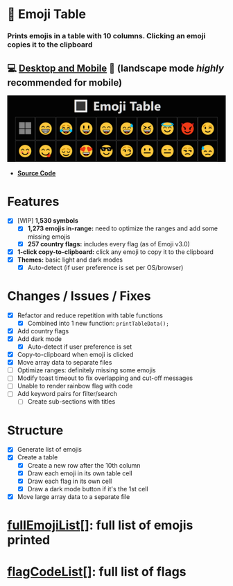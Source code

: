 # 🔳 Emoji Table

### Prints emojis in a table with 10 columns. Clicking an emoji copies it to the clipboard

## 💻 [Desktop and Mobile](https://ateadaze.github.io/emoji_table/) 📱 (landscape mode _highly_ recommended for mobile)

![emoji_table-repo_banner](/images/emoji_table-header.png)

* **[Source Code](https://github.com/ATeaDaze/ateadaze.github.io/blob/main/emoji_table/scripts/main.js)**

# Features
* [x] [WIP] **1,530 symbols**
  * [x] **1,273 emojis in-range:** need to optimize the ranges and add some missing emojis
  * [x] **257 country flags:** includes every flag (as of Emoji v3.0)
* [x] **1-click copy-to-clipboard:** click any emoji to copy it to the clipboard
* [x] **Themes:** basic light and dark modes
  * [x] Auto-detect (if user preference is set per OS/browser)

# Changes / Issues / Fixes
* [x] Refactor and reduce repetition with table functions
  * [x] Combined into 1 new function: `printTableData();`
* [x] Add country flags
* [x] Add dark mode
  * [x] Auto-detect if user preference is set
* [x] Copy-to-clipboard when emoji is clicked
* [x] Move array data to separate files
* [ ] Optimize ranges: definitely missing some emojis
* [ ] Modify toast timeout to fix overlapping and cut-off messages
* [ ] Unable to render rainbow flag with code
* [ ] Add keyword pairs for filter/search
  * [ ] Create sub-sections with titles

# Structure
* [x] Generate list of emojis
* [x] Create a table
  * [x] Create a new row after the 10th column
  * [x] Draw each emoji in its own table cell
  * [x] Draw each flag in its own cell
  * [x] Draw a dark mode button if it's the 1st cell
* [x] Move large array data to a separate file

# [**fullEmojiList[]**](https://github.com/ATeaDaze/ateadaze.github.io/blob/main/emoji_table/fullEmojiList.md): full list of emojis printed

# [**flagCodeList[]**](https://github.com/ATeaDaze/ateadaze.github.io/blob/main/emoji_table/flagCodeList.md): full list of flags
